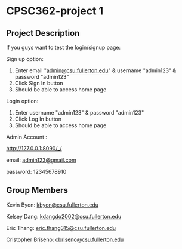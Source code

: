 # CPSC362-project 1

## Project Description
If you guys want to test the login/signup page:

Sign up option:
1. Enter email "admin@csu.fullerton.edu" & username "admin123" & password "admin123"
2. Click Sign In button
3. Should be able to access home page

Login option:
1. Enter username "admin123" & password "admin123"
2. Click Log In button
3. Should be able to access home page

Admin Account :

http://127.0.0.1:8090/_/

email: admin123@gmail.com

password: 12345678910

## Group Members
Kevin Byon: kbyon@csu.fullerton.edu

Kelsey Dang: kdangdo2002@csu.fullerton.edu

Eric Thang: eric.thang315@csu.fullerton.edu

Cristopher Briseno: cbriseno@csu.fullerton.edu

